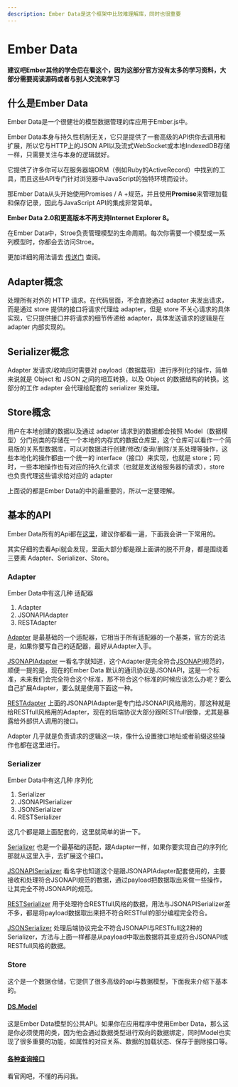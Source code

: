 ```yaml
---
description: Ember Data是这个框架中比较难理解库，同时也很重要
---
```


# Ember Data

**建议吧Ember其他的学会后在看这个，因为这部分官方没有太多的学习资料，大部分需要阅读源码或者与别人交流来学习**

## 什么是Ember Data

Ember Data是一个很健壮的模型数据管理的库应用于Ember.js中。

Ember Data本身与持久性机制无关，它只是提供了一套高级的API供你去调用和扩展，所以它与HTTP上的JSON API以及流式WebSocket或本地IndexedDB存储一样，只需要关注与本身的逻辑就好。

它提供了许多你可以在服务器端ORM（例如Ruby的ActiveRecord）中找到的工具，而且这些API专门针对浏览器中JavaScript的独特环境而设计。

那Ember Data从头开始使用Promises / A +规范，并且使用**Promise**来管理加载和保存记录，因此与JavaScript API的集成非常简单。

**Ember Data 2.0和更高版本不再支持Internet Explorer 8。**

在Ember Data中，Stroe负责管理模型的生命周期。每次你需要一个模型或一系列模型时，你都会去访问Stroe。

更加详细的用法请去 [传送门](https://github.com/emberjs/data) 查阅。

## Adapter概念

处理所有对外的 HTTP 请求。在代码层面，不会直接通过 adapter 来发出请求，而是通过 store 提供的接口将请求代理给 adapter，但是 store 不关心请求的具体实现，它只提供接口并将请求的细节传递给 adapter，具体发送请求的逻辑是在 adapter 内部实现的。

## Serializer概念

Adapter 发请求/收响应时需要对 payload（数据载荷）进行序列化的操作，简单来说就是 Object 和 JSON 之间的相互转换，以及 Object 的数据结构的转换。这部分的工作 adapter 会代理给配套的 serializer 来处理。

## Store概念

用户在本地创建的数据以及通过 adapter 请求到的数据都会按照 Model（数据模型）分门别类的存储在一个本地的内存式的数据仓库里，这个仓库可以看作一个简易版的关系型数据库，可以对数据进行创建/修改/查询/删除/关系处理等操作，这些本地化的操作都由一个统一的 interface（接口）来实现，也就是 store；同时，一些本地操作也有对应的持久化请求（也就是发送给服务器的请求），store 也负责代理这些请求给对应的 adapter

上面说的都是Ember Data的中的最重要的，所以一定要理解。

## 基本的API

Ember Data所有的Api都在[这里](https://emberjs.com/api/ember-data/release/modules/ember-data)，建议你都看一遍，下面我会讲一下常用的。

其实仔细的去看Api就会发现，里面大部分都是跟上面讲的脱不开身，都是围绕着三要素 Adapter、Serializer、Store。

### Adapter

Ember Data中有这几种 适配器

1. Adapter
2. JSONAPIAdapter
3. RESTAdapter

[Adapter](https://emberjs.com/api/ember-data/2.18/classes/DS.Adapter) 是最基础的一个适配器，它相当于所有适配器的一个基类，官方的说法是，如果你要写自己的适配器，最好从Adapter入手。

[JSONAPIAdapter](https://emberjs.com/api/ember-data/2.18/classes/DS.JSONAPIAdapter) 一看名字就知道，这个Adapter是完全符合[JSONAPI](http://jsonapi.org/)规范的，顺便一提的是，现在的Ember Data 默认的通讯协议是JSONAPI，这是一个标准，未来我们会完全符合这个标准，那不符合这个标准的时候应该怎么办呢？要么自己扩展Adapter，要么就是使用下面这一种。

[RESTAdapter](https://emberjs.com/api/ember-data/2.18/classes/DS.RESTAdapter) 上面的JSONAPIAdapter是专门给JSONAPI风格用的，那这种就是给RESTfull风格用的Adapter，现在的后端协议大部分跟RESTfull很像，尤其是暴露给外部供人调用的接口。

Adapter 几乎就是负责请求的逻辑这一块，像什么设置接口地址或者前缀这些操作也都在这里进行。

### Serializer

Ember Data中有这几种 序列化

1. Serializer
2. JSONAPISerializer
3. JSONSerializer
4. RESTSerializer

这几个都是跟上面配套的，这里就简单的讲一下。

[Serializer](https://emberjs.com/api/ember-data/2.18/classes/DS.Serializer) 也是一个最基础的适配，跟Adapter一样，如果你要实现自己的序列化那就从这里入手，去扩展这个接口。

[JSONAPISerializer](https://emberjs.com/api/ember-data/2.18/classes/DS.JSONAPISerializer)  看名字也知道这个是跟JSONAPIAdapter配套使用的，主要接收和处理符合JSONAPI规范的数据，通过payload把数据取出来做一些操作，让其完全不符JSONAPI的规范。

[RESTSerializer](https://emberjs.com/api/ember-data/2.18/classes/DS.RESTSerializer)  用于处理符合RESTfull风格的数据，用法与JSONAPISerializer差不多，都是将payload数据取出来把不符合RESTfull的部分编程完全符合。

[JSONSerializer](https://emberjs.com/api/ember-data/2.18/classes/DS.JSONSerializer)  处理后端协议完全不符合JSONAPI与RESTfull这2种的Serializer，方法与上面一样都是从payload中取出数据将其变成符合JSONAPI或RESTfull风格的数据。

### Store

这个是一个数据仓储，它提供了很多高级的api与数据模型，下面我来介绍下基本的。

#### [DS.Model](https://emberjs.com/api/ember-data/2.18/classes/DS.Model)

这是Ember Data模型的公共API。如果你在应用程序中使用Ember Data，那么这是你必须使用的类，因为他会通过数据类型进行双向的数据绑定，同时Model也实现了很多重要的功能，如属性的对应关系、数据的加载状态、保存于删除接口等。

#### [各种查询接口](https://emberjs.com/api/ember-data/2.18/classes/DS.Store)

看官网吧，不懂的再问我。

